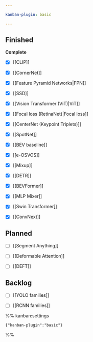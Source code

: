 ```yaml
---

kanban-plugin: basic

---
```


## Finished

**Complete**
- [x] [[CLIP]]
- [x] [[CornerNet]]
- [x] [[Feature Pyramid Networks|FPN]]
- [x] [[SSD]]
- [x] [[Vision Transformer (ViT)|ViT]]
- [x] [[Focal loss (RetinaNet)|Focal loss]]
- [x] [[CenterNet (Keypoint Triplets)]]
- [x] [[SpotNet]]
- [x] [[BEV baseline]]
- [x] [[e-OSVOS]]
- [x] [[Mixup]]
- [x] [[DETR]]
- [x] [[BEVFormer]]
- [x] [[MLP Mixer]]
- [x] [[Swin Transformer]]
- [x] [[ConvNext]]


## Planned

- [ ] [[Segment Anything]]
- [ ] [[Deformable Attention]]
- [ ] [[DEFT]]


## Backlog

- [ ] [[YOLO families]]
- [ ] [[RCNN families]]




%% kanban:settings
```
{"kanban-plugin":"basic"}
```
%%